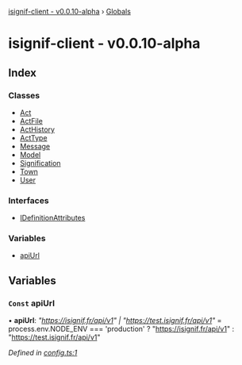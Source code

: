 [isignif-client - v0.0.10-alpha](README.md) › [Globals](globals.md)

# isignif-client - v0.0.10-alpha

## Index

### Classes

* [Act](classes/act.md)
* [ActFile](classes/actfile.md)
* [ActHistory](classes/acthistory.md)
* [ActType](classes/acttype.md)
* [Message](classes/message.md)
* [Model](classes/model.md)
* [Signification](classes/signification.md)
* [Town](classes/town.md)
* [User](classes/user.md)

### Interfaces

* [IDefinitionAttributes](interfaces/idefinitionattributes.md)

### Variables

* [apiUrl](globals.md#const-apiurl)

## Variables

### `Const` apiUrl

• **apiUrl**: *"https://isignif.fr/api/v1" | "https://test.isignif.fr/api/v1"* =  process.env.NODE_ENV === 'production' ? "https://isignif.fr/api/v1" : "https://test.isignif.fr/api/v1"

*Defined in [config.ts:1](https://github.com/isignif/isignif-client/blob/b42d22a/src/config.ts#L1)*
